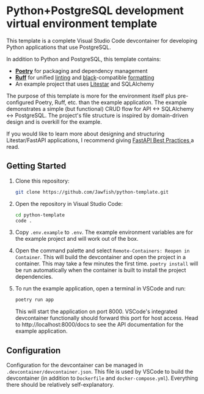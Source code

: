 # Python+PostgreSQL development virtual environment template

This template is a complete Visual Studio Code devcontainer for developing Python applications that use PostgreSQL.

In addition to Python and PostgreSQL, this template contains:

- **[Poetry](https://python-poetry.org/)** for packaging and dependency management
- **[Ruff](https://docs.astral.sh/ruff/)** for unified [linting](https://docs.astral.sh/ruff/linter/) and [black](https://github.com/psf/black)-compatible [formatting](https://docs.astral.sh/ruff/formatter/)
- An example project that uses [Litestar](https://litestar.dev/) and SQLAlchemy

The purpose of this template is more for the environment itself plus pre-configured Poetry, Ruff, etc. than the example application. The example demonstrates a simple (but functional) CRUD flow for API <-> SQLAlchemy <-> PostgreSQL. The project's file structure is inspired by domain-driven design and is overkill for the example.

If you would like to learn more about designing and structuring Litestar/FastAPI applications, I recommend giving [FastAPI Best Practices
](https://github.com/zhanymkanov/fastapi-best-practices) a read.

## Getting Started

1. Clone this repository:

    ```bash
    git clone https://github.com/Jawfish/python-template.git
    ```

2. Open the repository in Visual Studio Code:

    ```bash
    cd python-template
    code .
    ```
3. Copy `.env.example` to `.env`. The example environment variables are for the example project and will work out of the box.

4. Open the command palette and select `Remote-Containers: Reopen in Container`. This will build the devcontainer and open the project in a container.  This may take a few minutes the first time. `poetry install` will be run automatically when the container is built to install the project dependencies.


5. To run the example application, open a terminal in VSCode and run:

    ```bash
    poetry run app
    ```

    This will start the application on port 8000. VSCode's integrated devcontainer functionally should forward this port for host access. Head to http://localhost:8000/docs to see the API documentation for the example application.

## Configuration

Configuration for the devcontainer can be managed in `.devcontainer/devcontainer.json`. This file is used by VSCode to build the devcontainer (in addition to `Dockerfile` and `docker-compose.yml`). Everything there should be relatively self-explanatory.